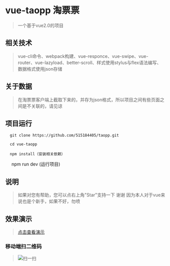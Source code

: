 # vue-taopp 淘票票

>一个基于vue2.0的项目

## 相关技术
>vue-cli命令、webpack构建、vue-responce、vue-swipe、vue-router、vue-lazyload、better-scroll、样式使用stylus与flex语法编写、数据格式使用json存储

## 关于数据
>在淘票票客户端上截取下来的，并存为json格式，所以项目之间有些页面之间是不关联的，请见谅

## 项目运行
 
      git clone https://github.com/515184405/taopp.git

      cd vue-taopp

      npm install（安装相关依赖）

      npm run dev (运行项目)
      
## 说明
>如果对您有帮助，您可以点右上角"Star"支持一下 谢谢
>因为本人对于vue来说也是个新手，如果不好，勿喷

## 效果演示
>[点击查看演示](http://taopp.035k.com)

### 移动端扫二维码
>![扫一扫](http://taopp.035k.com/taopp.png)
